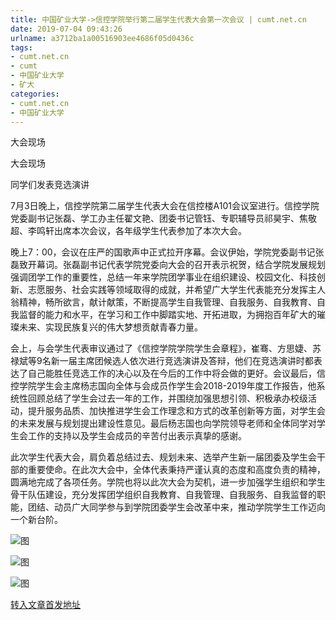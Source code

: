 ```yaml
---
title: 中国矿业大学->信控学院举行第二届学生代表大会第一次会议 | cumt.net.cn
date: 2019-07-04 09:43:26
urlname: a3712ba1a00516903ee4686f05d0436c
tags: 
- cumt.net.cn
- cumt
- 中国矿业大学
- 矿大
categories:
- cumt.net.cn
- 中国矿业大学
---
```



大会现场

大会现场

同学们发表竞选演讲

7月3日晚上，信控学院第二届学生代表大会在信控楼A101会议室进行。信控学院党委副书记张磊、学工办主任翟文艳、团委书记管钰、专职辅导员祁昊宇、焦敬超、李鸣轩出席本次会议，各年级学生代表参加了本次大会。

晚上7：00，会议在庄严的国歌声中正式拉开序幕。会议伊始，学院党委副书记张磊致开幕词。张磊副书记代表学院党委向大会的召开表示祝贺，结合学院发展规划强调团学工作的重要性，总结一年来学院团学事业在组织建设、校园文化、科技创新、志愿服务、社会实践等领域取得的成就，并希望广大学生代表能充分发挥主人翁精神，畅所欲言，献计献策，不断提高学生自我管理、自我服务、自我教育、自我监督的能力和水平，在学习和工作中脚踏实地、开拓进取，为拥抱百年矿大的璀璨未来、实现民族复兴的伟大梦想贡献青春力量。

会上，与会学生代表审议通过了《信控学院学院学生会章程》，崔骞、方思婕、苏禄斌等9名新一届主席团候选人依次进行竞选演讲及答辩，他们在竞选演讲时都表达了自己能胜任竞选工作的决心以及在今后的工作中将会做的更好。会议最后，信控学院学生会主席杨志国向全体与会成员作学生会2018-2019年度工作报告，他系统性回顾总结了学生会过去一年的工作，并围绕加强思想引领、积极承办校级活动，提升服务品质、加快推进学生会工作理念和方式的改革创新等方面，对学生会的未来发展与规划提出建设性意见。最后杨志国也向学院领导老师和全体同学对学生会工作的支持以及学生会成员的辛苦付出表示真挚的感谢。

此次学生代表大会，肩负着总结过去、规划未来、选举产生新一届团委及学生会干部的重要使命。在此次大会中，全体代表秉持严谨认真的态度和高度负责的精神，圆满地完成了各项任务。学院也将以此次大会为契机，进一步加强学生组织和学生骨干队伍建设，充分发挥团学组织自我教育、自我管理、自我服务、自我监督的职能，团结、动员广大同学参与到学院团委学生会改革中来，推动学院学生工作迈向一个新台阶。



![图](http://xwzx.cumt.edu.cn/_upload/article/images/5a/2a/151f61434155aa158b7a0a7e9c6f/947d168f-5505-4934-b396-a3ba0a144340.png)

![图](http://xwzx.cumt.edu.cn/_upload/article/images/5a/2a/151f61434155aa158b7a0a7e9c6f/855bc3cb-61d0-4d56-8873-b3d01eca49fd.png)

![图](http://xwzx.cumt.edu.cn/_upload/article/images/5a/2a/151f61434155aa158b7a0a7e9c6f/6e934241-9d11-43f4-90bd-37477dbf36f2.png)

[转入文章首发地址](http://xwzx.cumt.edu.cn/1c/f6/c523a531702/page.htm)